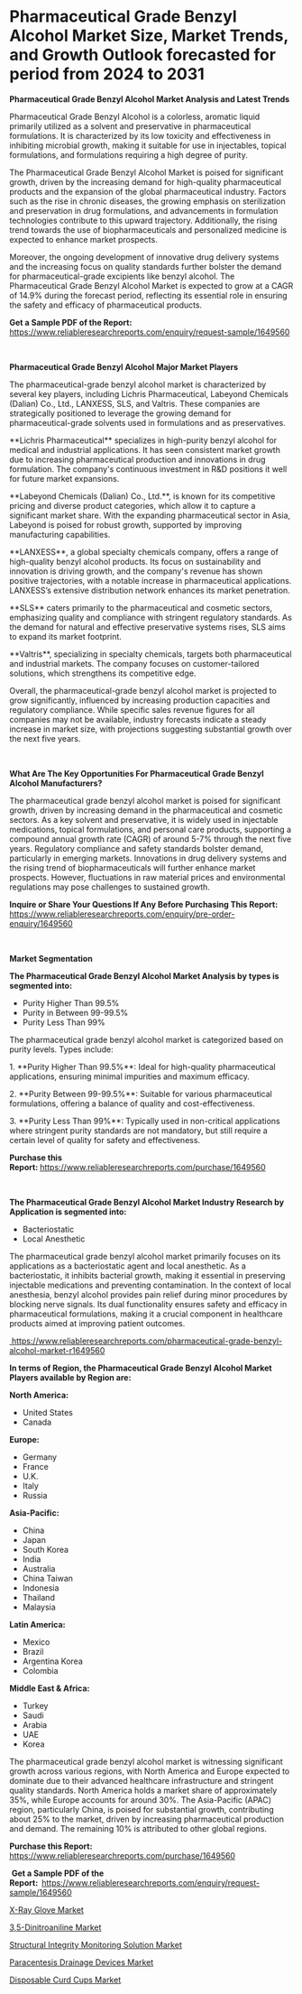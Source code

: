 <p><h1>Pharmaceutical Grade Benzyl Alcohol Market Size, Market Trends, and Growth Outlook forecasted for period from 2024 to 2031</h1></p><p><strong>Pharmaceutical Grade Benzyl Alcohol Market Analysis and Latest Trends</strong></p>
<p><p>Pharmaceutical Grade Benzyl Alcohol is a colorless, aromatic liquid primarily utilized as a solvent and preservative in pharmaceutical formulations. It is characterized by its low toxicity and effectiveness in inhibiting microbial growth, making it suitable for use in injectables, topical formulations, and formulations requiring a high degree of purity. </p><p>The Pharmaceutical Grade Benzyl Alcohol Market is poised for significant growth, driven by the increasing demand for high-quality pharmaceutical products and the expansion of the global pharmaceutical industry. Factors such as the rise in chronic diseases, the growing emphasis on sterilization and preservation in drug formulations, and advancements in formulation technologies contribute to this upward trajectory. Additionally, the rising trend towards the use of biopharmaceuticals and personalized medicine is expected to enhance market prospects. </p><p>Moreover, the ongoing development of innovative drug delivery systems and the increasing focus on quality standards further bolster the demand for pharmaceutical-grade excipients like benzyl alcohol. The Pharmaceutical Grade Benzyl Alcohol Market is expected to grow at a CAGR of 14.9% during the forecast period, reflecting its essential role in ensuring the safety and efficacy of pharmaceutical products.</p></p>
<p><strong>Get a Sample PDF of the Report:&nbsp;</strong> <a href="https://www.reliableresearchreports.com/enquiry/request-sample/1649560?utm_campaign=116&utm_medium=2&utm_source=Github&utm_content=ia&utm_term=29122024&utm_id=pharmaceutical-grade-benzyl-alcohol">https://www.reliableresearchreports.com/enquiry/request-sample/1649560</a></p>
<p>&nbsp;</p>
<p><strong>Pharmaceutical Grade Benzyl Alcohol Major Market Players</strong></p>
<p><p>The pharmaceutical-grade benzyl alcohol market is characterized by several key players, including Lichris Pharmaceutical, Labeyond Chemicals (Dalian) Co., Ltd., LANXESS, SLS, and Valtris. These companies are strategically positioned to leverage the growing demand for pharmaceutical-grade solvents used in formulations and as preservatives.</p><p>**Lichris Pharmaceutical** specializes in high-purity benzyl alcohol for medical and industrial applications. It has seen consistent market growth due to increasing pharmaceutical production and innovations in drug formulation. The company's continuous investment in R&D positions it well for future market expansions.</p><p>**Labeyond Chemicals (Dalian) Co., Ltd.**, is known for its competitive pricing and diverse product categories, which allow it to capture a significant market share. With the expanding pharmaceutical sector in Asia, Labeyond is poised for robust growth, supported by improving manufacturing capabilities.</p><p>**LANXESS**, a global specialty chemicals company, offers a range of high-quality benzyl alcohol products. Its focus on sustainability and innovation is driving growth, and the company's revenue has shown positive trajectories, with a notable increase in pharmaceutical applications. LANXESS’s extensive distribution network enhances its market penetration.</p><p>**SLS** caters primarily to the pharmaceutical and cosmetic sectors, emphasizing quality and compliance with stringent regulatory standards. As the demand for natural and effective preservative systems rises, SLS aims to expand its market footprint.</p><p>**Valtris**, specializing in specialty chemicals, targets both pharmaceutical and industrial markets. The company focuses on customer-tailored solutions, which strengthens its competitive edge.</p><p>Overall, the pharmaceutical-grade benzyl alcohol market is projected to grow significantly, influenced by increasing production capacities and regulatory compliance. While specific sales revenue figures for all companies may not be available, industry forecasts indicate a steady increase in market size, with projections suggesting substantial growth over the next five years.</p></p>
<p>&nbsp;</p>
<p><strong>What Are The Key Opportunities For Pharmaceutical Grade Benzyl Alcohol Manufacturers?</strong></p>
<p><p>The pharmaceutical grade benzyl alcohol market is poised for significant growth, driven by increasing demand in the pharmaceutical and cosmetic sectors. As a key solvent and preservative, it is widely used in injectable medications, topical formulations, and personal care products, supporting a compound annual growth rate (CAGR) of around 5-7% through the next five years. Regulatory compliance and safety standards bolster demand, particularly in emerging markets. Innovations in drug delivery systems and the rising trend of biopharmaceuticals will further enhance market prospects. However, fluctuations in raw material prices and environmental regulations may pose challenges to sustained growth.</p></p>
<p><strong>Inquire or Share Your Questions If Any Before Purchasing This Report:</strong> <a href="https://www.reliableresearchreports.com/enquiry/pre-order-enquiry/1649560?utm_campaign=116&utm_medium=2&utm_source=Github&utm_content=ia&utm_term=29122024&utm_id=pharmaceutical-grade-benzyl-alcohol">https://www.reliableresearchreports.com/enquiry/pre-order-enquiry/1649560</a></p>
<p>&nbsp;</p>
<p><strong>Market Segmentation</strong></p>
<p><strong>The Pharmaceutical Grade Benzyl Alcohol Market Analysis by types is segmented into:</strong></p>
<p><ul><li>Purity Higher Than 99.5%</li><li>Purity in Between 99-99.5%</li><li>Purity Less Than 99%</li></ul></p>
<p><p>The pharmaceutical grade benzyl alcohol market is categorized based on purity levels. Types include:</p><p>1. **Purity Higher Than 99.5%**: Ideal for high-quality pharmaceutical applications, ensuring minimal impurities and maximum efficacy.</p><p>   </p><p>2. **Purity Between 99-99.5%**: Suitable for various pharmaceutical formulations, offering a balance of quality and cost-effectiveness.</p><p>3. **Purity Less Than 99%**: Typically used in non-critical applications where stringent purity standards are not mandatory, but still require a certain level of quality for safety and effectiveness.</p></p>
<p><strong>Purchase this Report:&nbsp;</strong><a href="https://www.reliableresearchreports.com/purchase/1649560?utm_campaign=116&utm_medium=2&utm_source=Github&utm_content=ia&utm_term=29122024&utm_id=pharmaceutical-grade-benzyl-alcohol">https://www.reliableresearchreports.com/purchase/1649560</a></p>
<p>&nbsp;</p>
<p><strong>The Pharmaceutical Grade Benzyl Alcohol Market Industry Research by Application is segmented into:</strong></p>
<p><ul><li>Bacteriostatic</li><li>Local Anesthetic</li></ul></p>
<p><p>The pharmaceutical grade benzyl alcohol market primarily focuses on its applications as a bacteriostatic agent and local anesthetic. As a bacteriostatic, it inhibits bacterial growth, making it essential in preserving injectable medications and preventing contamination. In the context of local anesthesia, benzyl alcohol provides pain relief during minor procedures by blocking nerve signals. Its dual functionality ensures safety and efficacy in pharmaceutical formulations, making it a crucial component in healthcare products aimed at improving patient outcomes.</p></p>
<p><a href="https://www.reliableresearchreports.com/pharmaceutical-grade-benzyl-alcohol-market-r1649560?utm_campaign=116&utm_medium=2&utm_source=Github&utm_content=ia&utm_term=29122024&utm_id=pharmaceutical-grade-benzyl-alcohol">&nbsp;https://www.reliableresearchreports.com/pharmaceutical-grade-benzyl-alcohol-market-r1649560</a></p>
<p><strong>In terms of Region, the Pharmaceutical Grade Benzyl Alcohol Market Players available by Region are:</strong></p>
<p>
    <p> <strong> North America: </strong>
        <ul>
            <li>United States</li>
            <li>Canada</li>
        </ul>
        </p> 
    <p> <strong> Europe: </strong>
        <ul>
            <li>Germany</li>
            <li>France</li>
            <li>U.K.</li>
            <li>Italy</li>
            <li>Russia</li>
        </ul>
        </p> 
    <p> <strong> Asia-Pacific: </strong>
        <ul>
            <li>China</li>
            <li>Japan</li>
            <li>South Korea</li>
            <li>India</li>
            <li>Australia</li>
            <li>China Taiwan</li>
            <li>Indonesia</li>
            <li>Thailand</li>
            <li>Malaysia</li>
        </ul>
        </p> 
    <p> <strong> Latin America: </strong>
        <ul>
            <li>Mexico</li>
            <li>Brazil</li>
            <li>Argentina Korea</li>
            <li>Colombia</li>
        </ul>
        </p> 
    <p> <strong> Middle East & Africa: </strong>
        <ul>
            <li>Turkey</li>
            <li>Saudi</li>
            <li>Arabia</li>
            <li>UAE</li>
            <li>Korea</li>
        </ul>
    </p>
    </p>
<p><p>The pharmaceutical grade benzyl alcohol market is witnessing significant growth across various regions, with North America and Europe expected to dominate due to their advanced healthcare infrastructure and stringent quality standards. North America holds a market share of approximately 35%, while Europe accounts for around 30%. The Asia-Pacific (APAC) region, particularly China, is poised for substantial growth, contributing about 25% to the market, driven by increasing pharmaceutical production and demand. The remaining 10% is attributed to other global regions.</p></p>
<p><strong>Purchase this Report: </strong><a href="https://www.reliableresearchreports.com/purchase/1649560?utm_campaign=116&utm_medium=2&utm_source=Github&utm_content=ia&utm_term=29122024&utm_id=pharmaceutical-grade-benzyl-alcohol">https://www.reliableresearchreports.com/purchase/1649560</a></p>
<p>&nbsp;<strong>Get a Sample PDF of the Report:&nbsp;&nbsp;</strong><a href="https://www.reliableresearchreports.com/enquiry/request-sample/1649560?utm_campaign=116&utm_medium=2&utm_source=Github&utm_content=ia&utm_term=29122024&utm_id=pharmaceutical-grade-benzyl-alcohol">https://www.reliableresearchreports.com/enquiry/request-sample/1649560</a></p>
<p><strong></strong></p>
<p><p><a href="https://github.com/lindaopodray/Market-Research-Report-List-1/blob/main/x-ray-glove-market.md?utm_campaign=116&utm_medium=2&utm_source=Github&utm_content=ia&utm_term=29122024&utm_id=pharmaceutical-grade-benzyl-alcohol">X-Ray Glove Market</a></p><p><a href="https://github.com/rodinayygacklezi/Market-Research-Report-List-1/blob/main/35-dinitroaniline-market.md?utm_campaign=116&utm_medium=2&utm_source=Github&utm_content=ia&utm_term=29122024&utm_id=pharmaceutical-grade-benzyl-alcohol">3,5-Dinitroaniline Market</a></p><p><a href="https://github.com/hammelximalschid/Market-Research-Report-List-1/blob/main/structural-integrity-monitoring-solution-market.md?utm_campaign=116&utm_medium=2&utm_source=Github&utm_content=ia&utm_term=29122024&utm_id=pharmaceutical-grade-benzyl-alcohol">Structural Integrity Monitoring Solution Market</a></p><p><a href="https://github.com/flnordan65e0/Market-Research-Report-List-1/blob/main/paracentesis-drainage-devices-market.md?utm_campaign=116&utm_medium=2&utm_source=Github&utm_content=ia&utm_term=29122024&utm_id=pharmaceutical-grade-benzyl-alcohol">Paracentesis Drainage Devices Market</a></p><p><a href="https://github.com/antonioc6hal/Market-Research-Report-List-1/blob/main/disposable-curd-cups-market.md?utm_campaign=116&utm_medium=2&utm_source=Github&utm_content=ia&utm_term=29122024&utm_id=pharmaceutical-grade-benzyl-alcohol">Disposable Curd Cups Market</a></p></p>